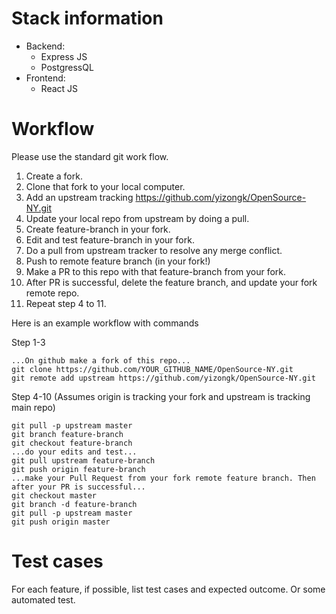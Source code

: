 # Stack information
  * Backend:
    - Express JS
    - PostgressQL
  * Frontend:
    - React JS

# Workflow
  Please use the standard git work flow. 

  1. Create a fork.
  2. Clone that fork to your local computer.
  3. Add an upstream tracking https://github.com/yizongk/OpenSource-NY.git
  4. Update your local repo from upstream by doing a pull.
  5. Create feature-branch in your fork.
  6. Edit and test feature-branch in your fork.
  7. Do a pull from upstream tracker to resolve any merge conflict.
  8. Push to remote feature branch (in your fork!)
  9. Make a PR to this repo with that feature-branch from your fork.
  10. After PR is successful, delete the feature branch, and update your fork remote repo.
  11. Repeat step 4 to 11.

  Here is an example workflow with commands
  
  Step 1-3
  
  ```shell
  ...On github make a fork of this repo...
  git clone https://github.com/YOUR_GITHUB_NAME/OpenSource-NY.git
  git remote add upstream https://github.com/yizongk/OpenSource-NY.git
  ```

  Step 4-10 (Assumes origin is tracking your fork and upstream is tracking main repo)
  ```shell
  git pull -p upstream master
  git branch feature-branch
  git checkout feature-branch
  ...do your edits and test...
  git pull upstream feature-branch
  git push origin feature-branch
  ...make your Pull Request from your fork remote feature branch. Then after your PR is successful...
  git checkout master
  git branch -d feature-branch
  git pull -p upstream master
  git push origin master
  ```

# Test cases
  For each feature, if possible, list test cases and expected outcome. Or some automated test.